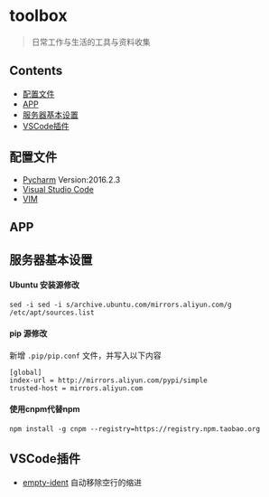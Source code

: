 # toolbox
> 日常工作与生活的工具与资料收集

## Contents  

- [配置文件](#配置文件)  
- [APP](#app)
- [服务器基本设置](#服务器基本设置)
- [VSCode插件](#VSCode插件)


## 配置文件  

- [Pycharm](./confs/pycharm/settings.jar)  Version:2016.2.3  
- [Visual Studio Code](./confs/vscode/settings.json)
- [VIM](https://github.com/mutoulbj/my-vim)


## APP


## 服务器基本设置

#### Ubuntu 安装源修改  

`sed -i sed -i s/archive.ubuntu.com/mirrors.aliyun.com/g /etc/apt/sources.list`  

#### pip 源修改  

新增 `.pip/pip.conf` 文件，并写入以下内容

```
[global]
index-url = http://mirrors.aliyun.com/pypi/simple
trusted-host = mirrors.aliyun.com
```  

#### 使用cnpm代替npm

`npm install -g cnpm --registry=https://registry.npm.taobao.org`  

## VSCode插件  

- [empty-ident](https://marketplace.visualstudio.com/items?itemName=DmitryDorofeev.empty-indent)  自动移除空行的缩进